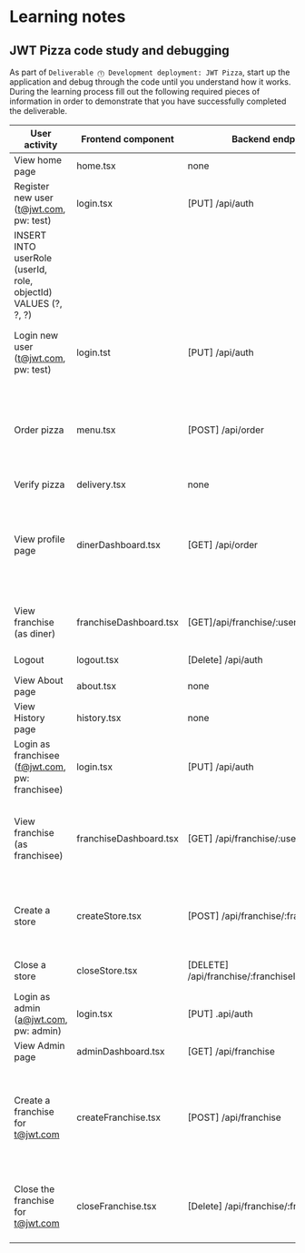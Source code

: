 # Learning notes

## JWT Pizza code study and debugging

As part of `Deliverable ⓵ Development deployment: JWT Pizza`, start up the application and debug through the code until you understand how it works. During the learning process fill out the following required pieces of information in order to demonstrate that you have successfully completed the deliverable.

| User activity                                                  | Frontend component     | Backend endpoints                                   | Database SQL                                                                                                                                                                        |
| -------------------------------------------------------------- | ---------------------- | --------------------------------------------------- | ----------------------------------------------------------------------------------------------------------------------------------------------------------------------------------- |
| View home page                                                 | home.tsx               | none                                                | none                                                                                                                                                                                |
| Register new user<br/>(t@jwt.com, pw: test)                    | login.tsx              | [PUT] /api/auth                                     | INSERT INTO user (name, email, password) VALUES (?, ?, ?)                                                                                                                           |
| INSERT INTO userRole (userId, role, objectId) VALUES (?, ?, ?) |
| Login new user<br/>(t@jwt.com, pw: test)                       | login.tst              | [PUT] /api/auth                                     | SELECT _ FROM user WHERE email=?`, [email] SELECT _ FROM userRole WHERE userId=?                                                                                                    |
| Order pizza                                                    | menu.tsx               | [POST] /api/order                                   | INSERT INTO dinerOrder (dinerId, franchiseId, storeId, date) VALUES (?, ?, ?, now()) INSERT INTO orderItem (orderId, menuId, description, price) VALUES (?, ?, ?, ?)                |
| Verify pizza                                                   | delivery.tsx           | none                                                | none                                                                                                                                                                                |
| View profile page                                              | dinerDashboard.tsx     | [GET] /api/order                                    | SELECT id, franchiseId, storeId, date FROM dinerOrder WHERE dinerId=? LIMIT ${offset},${config.db.listPerPage} SELECT id, menuId, description, price FROM orderItem WHERE orderId=? |
| View franchise<br/>(as diner)                                  | franchiseDashboard.tsx | [GET]/api/franchise/:userId                         | SELECT objectId FROM userRole WHERE role='franchisee' AND userId=?                                                                                                                  |
| Logout                                                         | logout.tsx             | [Delete] /api/auth                                  | DELETE FROM auth WHERE token=?                                                                                                                                                      |
| View About page                                                | about.tsx              | none                                                | none                                                                                                                                                                                |
| View History page                                              | history.tsx            | none                                                | none                                                                                                                                                                                |
| Login as franchisee<br/>(f@jwt.com, pw: franchisee)            | login.tsx              | [PUT] /api/auth                                     | SELECT _ FROM user WHERE email=? SELECT _ FROM userRole WHERE userId=?                                                                                                              |
| View franchise<br/>(as franchisee)                             | franchiseDashboard.tsx | [GET] /api/franchise/:userId                        | SELECT objectId FROM userRole WHERE role='franchisee' AND userId=? SELECT id, name FROM franchise WHERE id in (${franchiseIds.join(',')})                                           |
| Create a store                                                 | createStore.tsx        | [POST] /api/franchise/:franchiseId/store            | SELECT u.id, u.name, u.email FROM userRole AS ur JOIN user AS u ON u.id=ur.userId WHERE ur.objectId=? AND ur.role='franchisee                                                       |
| Close a store                                                  | closeStore.tsx         | [DELETE] /api/franchise/:franchiseId/store/:storeId | DELETE FROM store WHERE franchiseId=? AND id=?                                                                                                                                      |
| Login as admin<br/>(a@jwt.com, pw: admin)                      | login.tsx              | [PUT] .api/auth                                     | SELECT _ FROM user WHERE email=? SELECT _ FROM userRole WHERE userId=?                                                                                                              |
| View Admin page                                                | adminDashboard.tsx     | [GET] /api/franchise                                | SELECT id, name FROM franchise                                                                                                                                                      |
| Create a franchise for t@jwt.com                               | createFranchise.tsx    | [POST] /api/franchise                               | SELECT id, name FROM user WHERE email=? INSERT INTO franchise (name) VALUES (?) INSERT INTO userRole (userId, role, objectId) VALUES (?, ?, ?) SELECT id, name FROM franchise       |
| Close the franchise for t@jwt.com                              | closeFranchise.tsx     | [Delete] /api/franchise/:franchiseId                | DELETE FROM store WHERE franchiseId=? DELETE FROM userRole WHERE objectId=? DELETE FROM franchise WHERE id=?                                                                        |
